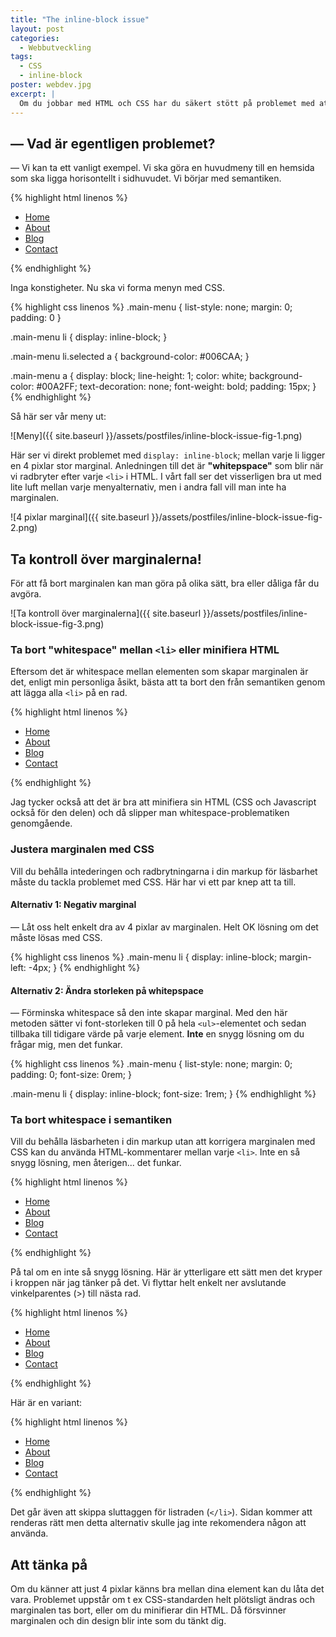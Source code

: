 ```yaml
---
title: "The inline-block issue"
layout: post
categories:
  - Webbutveckling
tags:
  - CSS
  - inline-block
poster: webdev.jpg
excerpt: |
  Om du jobbar med HTML och CSS har du säkert stött på problemet med att element med `display: inline-block` får en oftast oönskad marginal. Vad beror det på och hur löser man problemet?
---
```

## — Vad är egentligen problemet?

— Vi kan ta ett vanligt exempel. Vi ska göra en huvudmeny till en hemsida som ska ligga horisontellt i sidhuvudet. Vi börjar med semantiken.

{% highlight html linenos %}
<ul class="main-menu">
  <li class="selected"><a href=".">Home</a></li>
  <li><a href="about">About</a></li>
  <li><a href="blog">Blog</a></li>
  <li><a href="contact">Contact</a></li>
</ul>
{% endhighlight %}

Inga konstigheter. Nu ska vi forma menyn med CSS.

{% highlight css linenos %}
.main-menu {
  list-style: none;
  margin: 0;
  padding: 0
}

.main-menu li {
  display: inline-block;
}

.main-menu li.selected a {
  background-color: #006CAA;
}

.main-menu a {
  display: block;
  line-height: 1;
  color: white;
  background-color: #00A2FF;
  text-decoration: none;
  font-weight: bold;
  padding: 15px;
}
{% endhighlight %}

Så här ser vår meny ut:

![Meny]({{ site.baseurl }}/assets/postfiles/inline-block-issue-fig-1.png)

Här ser vi direkt problemet med `display: inline-block`; mellan varje li ligger en 4 pixlar stor marginal. Anledningen till det är **"whitepspace"** som blir när vi radbryter efter varje `<li>` i HTML. I vårt fall ser det visserligen bra ut med lite luft mellan varje menyalternativ, men i andra fall vill man inte ha marginalen.

![4 pixlar marginal]({{ site.baseurl }}/assets/postfiles/inline-block-issue-fig-2.png)

## Ta kontroll över marginalerna!

För att få bort marginalen kan man göra på olika sätt, bra eller dåliga får du avgöra.

![Ta kontroll över marginalerna]({{ site.baseurl }}/assets/postfiles/inline-block-issue-fig-3.png)

### Ta bort "whitespace" mellan `<li>` eller minifiera HTML

Eftersom det är whitespace mellan elementen som skapar marginalen är det, enligt min personliga åsikt, bästa att ta bort den från semantiken genom att lägga alla `<li>` på en rad.

{% highlight html linenos %}
<ul class="main-menu">
  <li class="selected"><a href=".">Home</a></li><li><a href="about">About</a></li><li><a href="blog">Blog</a></li><li><a href="contact">Contact</a></li>
</ul>
{% endhighlight %}

Jag tycker också att det är bra att minifiera sin HTML (CSS och Javascript också för den delen) och då slipper man whitespace-problematiken genomgående.

### Justera marginalen med CSS

Vill du behålla intederingen och radbrytningarna i din markup för läsbarhet måste du tackla problemet med CSS. Här har vi ett par knep att ta till.

#### Alternativ 1: Negativ marginal

— Låt oss helt enkelt dra av 4 pixlar av marginalen. Helt OK lösning om det måste lösas med CSS.

{% highlight css linenos %}
.main-menu li {
  display: inline-block;
  margin-left: -4px;
}
{% endhighlight %}

#### Alternativ 2: Ändra storleken på whitepspace

— Förminska whitespace så den inte skapar marginal. Med den här metoden sätter vi font-storleken till 0 på hela `<ul>`-elementet och sedan tillbaka till tidigare värde på varje element. **Inte** en snygg lösning om du frågar mig, men det funkar.

{% highlight css linenos %}
.main-menu {
  list-style: none;
  margin: 0;
  padding: 0;
  font-size: 0rem;
}

.main-menu li {
  display: inline-block;
  font-size: 1rem;
}
{% endhighlight %}

### Ta bort whitespace i semantiken

Vill du behålla läsbarheten i din markup utan att korrigera marginalen med CSS kan du använda HTML-kommentarer mellan varje `<li>`. Inte en så snygg lösning, men återigen... det funkar.

{% highlight html linenos %}
<ul class="main-menu">
  <li class="selected"><a href=".">Home</a></li><!--
  --><li><a href="about">About</a></li><!--
  --><li><a href="blog">Blog</a></li><!--
  --><li><a href="contact">Contact</a></li>
</ul>
{% endhighlight %}

På tal om en inte så snygg lösning. Här är ytterligare ett sätt men det kryper i kroppen när jag tänker på det. Vi flyttar helt enkelt ner avslutande vinkelparentes (&gt;) till nästa rad.

{% highlight html linenos %}
<ul class="main-menu">
  <li class="selected"><a href=".">Home</a></li
  ><li><a href="about">About</a></li
  ><li><a href="blog">Blog</a></li
  ><li><a href="contact">Contact</a></li>
</ul>
{% endhighlight %}

Här är en variant:

{% highlight html linenos %}
<ul class="main-menu">
  <li class="selected">
    <a href=".">Home</a></li><li>
    <a href="about">About</a></li><li>
    <a href="blog">Blog</a></li><li>
    <a href="contact">Contact</a></li>
</ul>
{% endhighlight %}

Det går även att skippa sluttaggen för listraden (`</li>`). Sidan kommer att renderas rätt men detta alternativ skulle jag inte rekomendera någon att använda.

## Att tänka på

Om du känner att just 4 pixlar känns bra mellan dina element kan du låta det vara. Problemet uppstår om t ex CSS-standarden helt plötsligt ändras och marginalen tas bort, eller om du minifierar din HTML. Då försvinner marginalen och din design blir inte som du tänkt dig.
